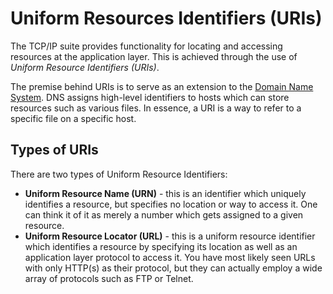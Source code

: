 # Uniform Resources Identifiers (URIs)
The TCP/IP suite provides functionality for locating and accessing resources at the application layer. This is achieved through the use of *Uniform Resource Identifiers (URIs)*.

The premise behind URIs is to serve as an extension to the [Domain Name System](Protocols/Domain%20Name%20System%20(DNS)/index.md). DNS assigns high-level identifiers to hosts which can store resources such as various files. In essence, a URI is a way to refer to a specific file on a specific host.

## Types of URIs
There are two types of Uniform Resource Identifiers: 
- **Uniform Resource Name (URN)** - this is an identifier which uniquely identifies a resource, but specifies no location or way to access it. One can think it of it as merely a number which gets assigned to a given resource.
- **Uniform Resource Locator (URL)** - this is a uniform resource identifier which identifies a resource by specifying its location as well as an application layer protocol to access it. You have most likely seen URLs with only HTTP(s) as their protocol, but they can actually employ a wide array of protocols such as FTP or Telnet.
